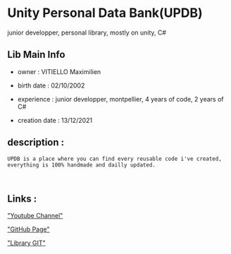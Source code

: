 # Unity Personal Data Bank(UPDB)
junior developper, personal library, mostly on unity, C#

## Lib Main Info


- owner : VITIELLO Maximilien

- birth date : 02/10/2002

- experience : junior developper, montpellier, 4 years of code, 2 years of C#

- creation date : 13/12/2021

## description :
```
UPDB is a place where you can find every reusable code i've created, everything is 100% handmade and dailly updated.



```

## Links :
["Youtube Channel"](https://www.youtube.com/channel/UC-_DDdI316_BYs7HlO260OA)

["GitHub Page"](https://github.com/Light974-M)

["Library GIT"](https://github.com/Light974-M/UnityPersonalDataBank)